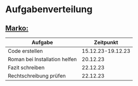 # Aufgabenverteilung


## <ins>Marko:</ins>

| Aufgabe | Zeitpunkt |
| ------- | --------- |
| Code erstellen | 15.12.23-19.12.23 |
| Roman bei Installation helfen | 20.12.23 |
| Fazit schreiben | 22.12.23 |
| Rechtschreibung prüfen | 22.12.23 |
